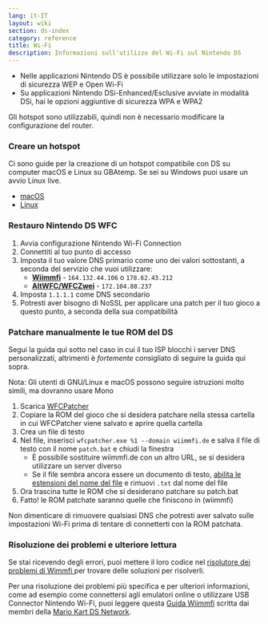 ```yaml
---
lang: it-IT
layout: wiki
section: ds-index
category: reference
title: Wi-Fi
description: Informazioni sull'utilizzo del Wi-Fi sul Nintendo DS
---
```


- Nelle applicazioni Nintendo DS è possibile utilizzare solo le impostazioni di sicurezza WEP e Open Wi-Fi
- Su applicazioni Nintendo DSi-Enhanced/Esclusive avviate in modalità DSi, hai le opzioni aggiuntive di sicurezza WPA e WPA2

Gli hotspot sono utilizzabili, quindi non è necessario modificare la configurazione del router.

### Creare un hotspot
Ci sono guide per la creazione di un hotspot compatibile con DS su computer macOS e Linux su GBAtemp. Se sei su Windows puoi usare un avvio Linux live.
- [macOS](https://gbatemp.net/threads/571658)
- [Linux](https://gbatemp.net/threads/543283)

### Restauro Nintendo DS WFC
1. Avvia configurazione Nintendo Wi-Fi Connection
1. Connettiti al tuo punto di accesso
1. Imposta il tuo valore DNS primario come uno dei valori sottostanti, a seconda del servizio che vuoi utilizzare:
   - **[Wiimmfi](https://wiimmfi.de)** - `164.132.44.106` o `178.62.43.212`
   - **[AltWFC/WFCZwei](https://save-nintendo-wifi.com/)** - `172.104.88.237`
1. Imposta `1.1.1.1` come DNS secondario
1. Potresti aver bisogno di NoSSL per applicare una patch per il tuo gioco a questo punto, a seconda della sua compatibilità

### Patchare manualmente le tue ROM del DS
Segui la guida qui sotto nel caso in cui il tuo ISP blocchi i server DNS personalizzati, altrimenti è *fortemente* consigliato di seguire la guida qui sopra.

Nota: Gli utenti di GNU/Linux e macOS possono seguire istruzioni molto simili, ma dovranno usare Mono

1. Scarica [WFCPatcher](https://github.com/AdmiralCurtiss/WfcPatcher/releases)
1. Copiare la ROM del gioco che si desidera patchare nella stessa cartella in cui WFCPatcher viene salvato e aprire quella cartella
1. Crea un file di testo
1. Nel file, inserisci `wfcpatcher.exe %1 --domain wiimmfi.de` e salva il file di testo con il nome `patch.bat` e chiudi la finestra
   - È possibile sostituire wiimmfi.de con un altro URL, se si desidera utilizzare un server diverso
   - Se il file sembra ancora essere un documento di testo, [abilita le estensioni del nome del file](https://dsi.cfw.guide/file-extensions-%28windows%29) e rimuovi `.txt` dal nome del file
1. Ora trascina tutte le ROM che si desiderano patchare su patch.bat
1. Fatto! le ROM patchate saranno quelle che finiscono in (wiimmfi)

Non dimenticare di rimuovere qualsiasi DNS che potresti aver salvato sulle impostazioni Wi-Fi prima di tentare di connetterti con la ROM patchata.

### Risoluzione dei problemi e ulteriore lettura
Se stai ricevendo degli errori, puoi mettere il loro codice nel [risolutore dei problemi di Wimmfi ](https://wiimmfi.de/error) per trovare delle soluzioni per risolverli.

Per una risoluzione dei problemi più specifica e per ulteriori informazioni, come ad esempio come connettersi agli emulatori online o utilizzare USB Connector Nintendo Wi-Fi, puoi leggere questa [Guida Wiimmfi](https://docs.google.com/document/d/1f3PChwQig40UaiPXlh-Gi5CggGiBPzyrpiecLZlT8ZE/edit?usp=sharing) scritta dai membri della [Mario Kart DS Network](https://discord.gg/pa9bea6).
